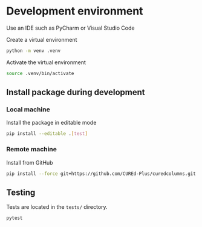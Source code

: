 # Development environment

Use an IDE such as PyCharm or Visual Studio Code

Create a virtual environment

```bash
python -m venv .venv
```

Activate the virtual environment

```bash
source .venv/bin/activate
```

## Install package during development

### Local machine

Install the package in editable mode

```bash
pip install --editable .[test]
```

### Remote machine

Install from GitHub

```bash
pip install --force git+https://github.com/CUREd-Plus/curedcolumns.git
```

## Testing

Tests are located in the `tests/` directory.

```bash
pytest
```
